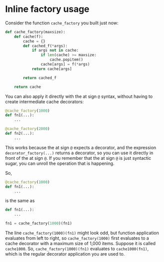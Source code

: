 # Inline factory usage

Consider the function `cache_factory` you built just now:

```python
def cache_factory(maxsize):
    def cache(f):
        cache = {}
        def cached_f(*args):
            if args not in cache:
                if len(cache) >= maxsize:
                    cache.popitem()
                cache[args] = f(*args)
            return cache[args]

        return cached_f

    return cache
```

You can also apply it directly with the at sign `@` syntax, without having to create intermediate cache decorators:

```python
@cache_factory(1000)
def fn1(...):
    ...

@cache_factory(2000)
def fn2(...):
    ...
```

This works because the at sign `@` expects a decorator, and the expression `decorator_factory(...)` returns a decorator, so you can use it directly in front of the at sign `@`.
If you remember that the at sign `@` is just syntactic sugar, you can unroll the operation that is happening.

So,

```python
@cache_factory(1000)
def fn1(...):
    ...
```

is the same as

```python
def fn1(...):
    ...

fn1 = cache_factory(1000)(fn1)
```

The line `cache_factory(1000)(fn1)` might look odd, but function application evaluates from left to right, so `cache_factory(1000)` first evaluates to a cache decorator with a maximum size of 1,000 items.
Suppose it is called `cache1000`.
So, `cache_factory(1000)(fn1)` evaluates to `cache1000(fn1)`, which is the regular decorator application you are used to.
